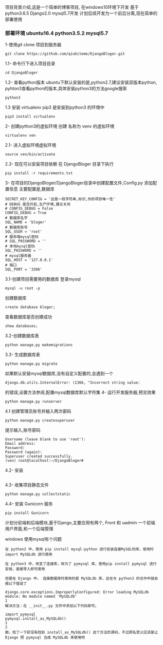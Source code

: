  项目背景介绍,这是一个简单的博客项目,
 在windows10环境下开发
 基于python3.6.5  Django2.0 mysql5.7开发
 计划后续开发为一个前后分离,现在简单的部署使用
 ### 部署环境 ubuntu16.4 python3.5.2 mysql5.7
 1-使用git clone 项目到服务器
 ```
git clone https://github.com/qiubiteme/DjangoBloger.git
 ```
 1.1- 命令行下进入项目目录
 ```
 cd DjangoBloger
 ```
 1.2- 查看python版本
 ubuntu下默认安装的是,python2.7,建议安装双版本python,
 pyhton3查看python的版本,具体安装python3的方法google搜索
 ```
 python3
 ```
 1.3 安装 virtualenv
 pip3 是安装到python3 的环境中
 ```
 pip3 install virtualenv
 ```
 2- 创建python3的虚拟环境
 创建 名称为 venv 的虚拟环境
 ```
virtualenv ven
 ```
 2.1- 进入虚拟环境虚拟环境
 ```
 source ven/bin/activate
 ```
2.3- 现在可以安装项目依赖
在 DjangoBloger 目录下执行
```
pip install -r requirements.txt
```
3- 在项目的DjangoBloger/DjangoBloger目录中创建配置文件,Config.py 添加配置信息
主要配置是,数据库
```
SECRET_KEY_CONFIG = '这是一段字符串,标识,你的项目唯一性'
# DEBUG 是否开启,生产环境,建议关闭
# CONFIG_DEBUG = False
CONFIG_DEBUG = True
# 数据库名字
SQL_NAME = 'bloger'
# 数据库账号
SQL_USER = 'root'
# 服务端mysql密码
# SQL_PASSWORD = ''
# 本地mysql密码
SQL_PASSWORD = ''
# mysql服务器
SQL_HOST = '127.0.0.1'
# 端口
SQL_PORT = '3306'
```
3.1-创建项目需要用的数据库
登录mysql
```
mysql -u root -p
```
创建数据库
 ```
 create database bloger;
 ```
 查看数据库是否创建成功
```
show databases;
```
3.2-创建数据库表
```
python manage.py makemigrations
```
3.3- 生成数据库表
```
python manage.py migrate
```
如果默认安装mysql数据库,没有自定义配置的,会遇到一个
```
django.db.utils.InternalError: (1366, "Incorrect string value:
```
的错误,设置方法参阅,配置mysql数据库默认字符集
4- 运行开发服务器,预览效果
```
python manage.py runserver
```
4.1 创建管理员账号并输入两次密码
```
python manage.py createsuperuser
```
提示输入,账号密码
```
Username (leave blank to use 'root'):
Email address:
Password:
Password (again):
Superuser created successfully.
(ven) root@localhost:~/DjangoBloger#
```
4.2- 安装
```

```
4.3- 收集项目静态文件
```
python manage.py collectstatic
```
4.4- 安装 Gunicorn 服务
```
pip install Gunicorn
```
 计划分前端和后端模块,基于Django,主要应用有两个,
 Front 和 uadmin 一个前端用户界面,和一个后端管理

windows 使用mysql有个问题
```
在 python2 中，使用 pip install mysql-python 进行安装连接MySQL的库，使用时 import MySQLdb 进行使用

在 python3 中，改变了连接库，改为了 pymysql 库，使用pip install pymysql 进行安装，直接导入即可使用

但是在 Django 中， 连接数据库时使用的是 MySQLdb 库，这在与 python3 的合作中就会报以下错误了

django.core.exceptions.ImproperlyConfigured: Error loading MySQLdb module: No module named 'MySQLdb'
1
解决方法：在 __init__.py 文件中添加以下代码即可。

import pymysql
pymysql.install_as_MySQLdb()
1
2
额，找了一下却没有找到 install_as_MySQLdb() 这个方法的源码，不过顾名思义应该是让 Django 把 pymysql 当成 MySQLdb 来使用吧
```